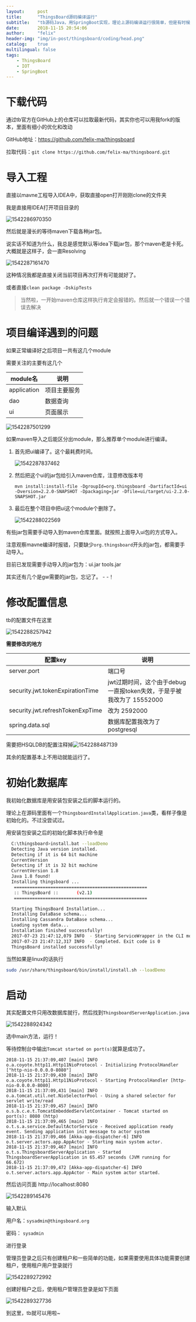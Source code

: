 ```yaml
---
layout:     post
title:      "ThingsBoard源码编译运行"
subtitle:   "tb源码Java，用SpringBoot实现，理论上源码编译运行很简单，但是有时候会遇到一些很诡异的错误，记录一下"
date:       2018-11-15 20:54:06
author:     "felix"
header-img: "img/in-post/thingsboard/coding/head.png"
catalog:    true
multilingual: false
tags:
    - ThingsBoard
    - IOT
    - SpringBoot
---
```


# 下载代码

通过tb官方在GitHub上的仓库可以拉取最新代码，其实你也可以用我fork的版本，里面有细小的优化和改动 

GitHub地址：https://github.com/felix-ma/thingsboard

拉取代码：`git clone https://github.com/felix-ma/thingsboard.git`

# 导入工程

直接以mavne工程导入IDEA中，获取直接open打开刚刚clone的文件夹

我是直接用IDEA打开项目目录的

![1542286970350](/img/in-post/thingsboard/coding/1542286970350.png)

然后就是漫长的等待maven下载各种jar包。

说实话不知道为什么，我总是感觉默认等idea下载jar包，那个maven老是卡死。大概就是这样子，会一直Resolving

![1542287161470](/img/in-post/thingsboard/coding/1542287161470.png)

这种情况我都是直接关闭当前项目再次打开有可能就好了。

或者直接`clean package -DskipTests`

> 当然啦，一开始maven仓库这样执行肯定会报错的。然后就一个错误一个错误去解决

# 项目编译遇到的问题

如果正常编译好之后项目一共有这几个module

需要关注的主要有这几个

| module名    | 说明         |
| ----------- | ------------ |
| application | 项目主要服务 |
| dao         | 数据查询     |
| ui          | 页面展示     |

![1542287501299](/img/in-post/thingsboard/coding/1542287501299.png)

如果maven导入之后能区分出module，那么推荐单个module进行编译。

1. 首先把ui编译了。这个最耗费时间。

   ![1542287837462](/img/in-post/thingsboard/coding/1542287837462.png)

2. 然后把这个ui的jar包给引入maven仓库，注意修改版本号

   ```
   mvn install:install-file -DgroupId=org.thingsboard -DartifactId=ui -Dversion=2.2.0-SNAPSHOT -Dpackaging=jar -Dfile=ui/target/ui-2.2.0-SNAPSHOT.jar
   ```

3. 最后在整个项目中把ui这个module个删除了。

   ![1542288022569](/img/in-post/thingsboard/coding/1542288022569.png)

有些jar包需要手动导入到maven仓库里面。就按照上面导入ui包的方式导入。

注意观察mavne编译时报错，只要缺少`org.thingsboard`开头的jar包，都需要手动导入。

目前已发现需要手动导入的jar包为：ui.jar  tools.jar 

其实还有几个是gw需要的jar包，忘记了。 - -！

# 修改配置信息

tb的配置文件在这里

![1542288257942](/img/in-post/thingsboard/coding/1542288257942.png)

**需要修改的地方**

| 配置key                          | 说明                                                         |
| -------------------------------- | ------------------------------------------------------------ |
| server.port                      | 端口号                                                       |
| security.jwt.tokenExpirationTime | jwt过期时间，这个由于debug一直报token失效，于是乎被我改为了  15552000 |
| security.jwt.refreshTokenExpTime | 改为  2592000                                                |
| spring.data.sql                  | 数据库配置我改为了postgresql                                 |

需要把HSQLDB的配置注释掉![1542288487139](/img/in-post/thingsboard/coding/1542288487139.png)



其余的配置基本上不用动就能运行了。

# 初始化数据库

我初始化数据库是用安装包安装之后的脚本运行的。

理论上在源码里面有一个`ThingsboardInstallApplication.java`类，看样子像是初始化的。不过没尝试过。

用安装包安装之后的初始化脚本执行命令是

```sh
  C:\thingsboard>install.bat --loadDemo
  Detecting Java version installed.
  Detecting if it is 64 bit machine
  CurrentVersion
  Detecting if it is 32 bit machine
  CurrentVersion 1.8
  Java 1.8 found!
  Installing thingsboard ...
   ===================================================
   :: ThingsBoard ::       (v2.1)
   ===================================================

  Starting ThingsBoard Installation...
  Installing DataBase schema...
  Installing Cassandra DataBase schema...
  Loading system data...
  Installation finished successfully!
  2017-07-23 21:47:12,079 INFO  - Starting ServiceWrapper in the CLI mode
  2017-07-23 21:47:12,317 INFO  - Completed. Exit code is 0
  ThingsBoard installed successfully!
```

当然如果是linux的话执行

```sh
sudo /usr/share/thingsboard/bin/install/install.sh --loadDemo
```

# 启动

其实配置文件只用改数据库就行，然后找到`ThingsboardServerApplication.java`

![1542288924342](/img/in-post/thingsboard/coding/1542288924342.png)

选中main方法，运行！



等待控制台中输出`Tomcat started on port(s)`就算是成功了。

```
2018-11-15 21:37:09,407 [main] INFO  o.a.coyote.http11.Http11NioProtocol - Initializing ProtocolHandler ["http-nio-0.0.0.0-8080"]
2018-11-15 21:37:09,430 [main] INFO  o.a.coyote.http11.Http11NioProtocol - Starting ProtocolHandler [http-nio-0.0.0.0-8080]
2018-11-15 21:37:09,431 [main] INFO  o.a.tomcat.util.net.NioSelectorPool - Using a shared selector for servlet write/read
2018-11-15 21:37:09,457 [main] INFO  o.s.b.c.e.t.TomcatEmbeddedServletContainer - Tomcat started on port(s): 8080 (http)
2018-11-15 21:37:09,465 [main] INFO  o.t.s.a.service.DefaultActorService - Received application ready event. Sending application init message to actor system
2018-11-15 21:37:09,466 [Akka-app-dispatcher-6] INFO  o.t.server.actors.app.AppActor - Starting main system actor.
2018-11-15 21:37:09,467 [main] INFO  o.t.s.ThingsboardServerApplication - Started ThingsboardServerApplication in 65.457 seconds (JVM running for 66.672)
2018-11-15 21:37:09,472 [Akka-app-dispatcher-6] INFO  o.t.server.actors.app.AppActor - Main system actor started.
```

然后访问页面 http://localhost:8080

![1542289145476](/img/in-post/thingsboard/coding/1542289145476.png)

输入默认

用户名：`sysadmin@thingsboard.org` 

密码： `sysadmin`

进行登录

管理员登录之后只有创建租户和一些简单的功能，如果需要使用具体功能需要创建租户，使用租户用户登录就行

![1542289272992](/img/in-post/thingsboard/coding/1542289272992.png)

创建好租户之后，使用租户管理员登录是如下页面

![1542289327736](/img/in-post/thingsboard/coding/1542289327736.png)

到这里，tb就可以用啦~